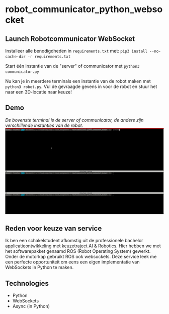 # robot_communicator_python_websocket

## Launch Robotcommunicator WebSocket
Installeer alle benodigdheden in `requirements.txt` met: `pip3 install --no-cache-dir -r requirements.txt
`  
  
Start één instantie van de "server" of communicator met `python3 communicator.py`  
  
Nu kan je in meerdere terminals een instantie van de robot maken met `python3 robot.py`. Vul de gevraagde gevens in voor de robot en stuur het naar een 3D-locatie naar keuze!

## Demo  
*De bovenste terminal is de server of communicator, de andere zijn verschillende instanties van de robot.*
![Demo](./media/python_websocket_demo.gif)  

## Reden voor keuze van service
Ik ben een schakelstudent afkomstig uit de professionele bachelor applicatieontwikkeling met keuzetraject AI & Robotics. Hier hebben we met het softwarepakket genaamd ROS (Robot Operating System) gewerkt. Onder de motorkap gebruikt ROS ook websockets. Deze service leek me een perfecte opportuniteit om eens een eigen implementatie van WebSockets in Python te maken.

## Technologies
* Python
* WebSockets
* Async (in Python)
